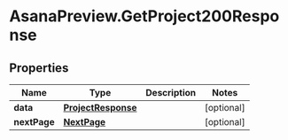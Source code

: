 # AsanaPreview.GetProject200Response

## Properties

Name | Type | Description | Notes
------------ | ------------- | ------------- | -------------
**data** | [**ProjectResponse**](ProjectResponse.md) |  | [optional] 
**nextPage** | [**NextPage**](NextPage.md) |  | [optional] 


